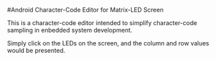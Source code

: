 #Android Character-Code Editor for Matrix-LED Screen

This is a character-code editor intended to simplify character-code sampling in enbedded system development.

Simply click on the LEDs on the screen, and the column and row values would be presented.
